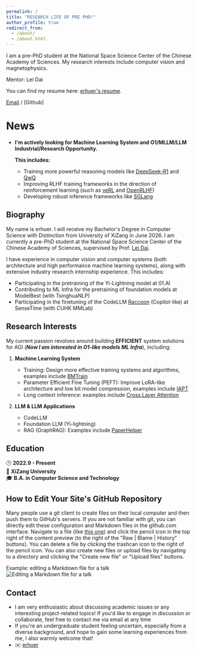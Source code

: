 ```yaml
---
permalink: /
title: "RESEARCH LIFE OF PRE PHD!"
author_profile: true
redirect_from: 
  - /about/
  - /about.html
---
```


I am a pre-PhD student at the National Space Science Center of the Chinese Academy of Sciences. My research interests include computer vision and magnetophysics.

Mentor: Lei Dai

You can find my resume here: [erhuer's resume](../assets/Curriculum_Vitae.pdf).

[Email](mailto:erhuer@stu.utibet.edu.cn) / [Github]

# News

- **I'm actively looking for Machine Learning System and O1/MLLM/LLM Industrial/Research Opportunity.**

  **This includes:**
  - Training more powerful reasoning models like [DeepSeek-R1](https://github.com/deepseek-ai/DeepSeek-R1) and [QwQ](https://huggingface.co/Qwen/QwQ-32B-Preview)
  - Improving RLHF training frameworks in the direction of reinforcement learning (such as [veRL](https://github.com/volcengine/verl) and [OpenRLHF](https://github.com/OpenRLHF/OpenRLHF))
  - Developing robust inference frameworks like [SGLang](https://github.com/sgl-project/sglang)

## Biography

My name is erhuer. I will receive my Bachelor's Degree in Computer Science with Distinction from University of XiZang in June 2026. I am currently a pre-PhD student at the National Space Science Center of the Chinese Academy of Sciences, supervised by Prof. [Lei Dai](https://www.nssc.ac.cn/sourcedb/zw/rck/202410/t20241022_7406023.html).

I have experience in computer vision and computer systems (both architecture and high performance machine learning systems), along with extensive industry research internship experience. This includes:

- Participating in the pretraining of the Yi-Lightning model at 01.AI
- Contributing to ML Infra for the pretraining of foundation models at ModelBest (with TsinghuaNLP)
- Participating in the finetuning of the CodeLLM [Raccoon](https://raccoon.sensetime.com/code) (Copilot-like) at SenseTime (with CUHK MMLab)

## Research Interests

My current passion revolves around building **EFFICIENT** system solutions for AGI (***Now I am interested in O1-like models ML Infra***), including:

1. **Machine Learning System**
   - Training: Design more effective training systems and algorithms, examples include [BMTrain](https://github.com/OpenBMB/BMTrain)
   - Parameter Efficient Fine Tuning (PEFT): Improve LoRA-like architecture and low bit model compression, examples include [IAPT](https://aclanthology.org/2024.acl-long.771.pdf)
   - Long context inference: examples include [Cross Layer Attention](https://github.com/JerryYin777/Cross-Layer-Attention)

2. **LLM & LLM Applications**
   - CodeLLM
   - Foundation LLM (Yi-lightning)
   - RAG (GraphRAG): Examples include [PaperHelper](https://github.com/JerryYin777/PaperHelper)

## Education

🕒 **2022.9 - Present**  
📍 **XiZang University**  
🎓 **B.A. in Computer Science and Technology**

## How to Edit Your Site's GitHub Repository

Many people use a git client to create files on their local computer and then push them to GitHub's servers. If you are not familiar with git, you can directly edit these configuration and Markdown files in the github.com interface. Navigate to a file (like [this one](https://github.com/academicpages/academicpages.github.io/blob/master/_talks/2012-03-01-talk-1.md)) and click the pencil icon in the top right of the content preview (to the right of the "Raw | Blame | History" buttons). You can delete a file by clicking the trashcan icon to the right of the pencil icon. You can also create new files or upload files by navigating to a directory and clicking the "Create new file" or "Upload files" buttons.

Example: editing a Markdown file for a talk
![Editing a Markdown file for a talk](/images/editing-talk.png)

## Contact

- I am very enthusiastic about discussing academic issues or any interesting project-related topics! If you'd like to engage in discussion or collaborate, feel free to contact me via email at any time
- If you're an undergraduate student feeling uncertain, especially from a diverse background, and hope to gain some learning experiences from me, I also warmly welcome that!
- ✉️ [erhuer](mailto:erhuer@stu.utibet.edu.cn)
